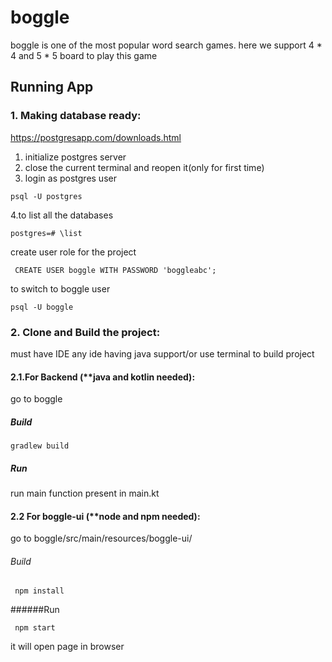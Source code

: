 # boggle
boggle is one of the most popular word search games. here we support 4 * 4 and 5 * 5 board to play this game


## Running App
### 1. Making database ready:
https://postgresapp.com/downloads.html

1. initialize postgres server
2. close the current terminal and reopen it(only for first time)
3. login as postgres user
```
psql -U postgres
```

4.to list all the databases 
```
postgres=# \list
```
create user role for the project
  
```
 CREATE USER boggle WITH PASSWORD 'boggleabc';
```
 to switch to boggle user
```
psql -U boggle
```

### 2. Clone and Build the project:
must have IDE any ide having java support/or use terminal to build project

#### 2.1.For Backend (**java and kotlin needed):
go to boggle

##### Build 
```
gradlew build
```

##### Run
run main function present in main.kt


#### 2.2 For boggle-ui (**node and npm needed):
go to boggle/src/main/resources/boggle-ui/

###### Build
```
 npm install
 ```
 
######Run

```
 npm start
 ```
 it will open page in browser
